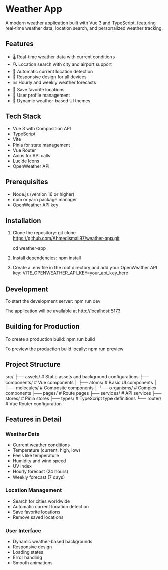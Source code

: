 # Weather App

A modern weather application built with Vue 3 and TypeScript, featuring real-time weather data, location search, and personalized weather tracking.

## Features

- 🌡️ Real-time weather data with current conditions
- 🔍 Location search with city and airport support
- 📍 Automatic current location detection
- 📱 Responsive design for all devices
- 📊 Hourly and weekly weather forecasts
- 💾 Save favorite locations
- 👤 User profile management
- 🌈 Dynamic weather-based UI themes

## Tech Stack

- Vue 3 with Composition API
- TypeScript
- Vite
- Pinia for state management
- Vue Router
- Axios for API calls
- Lucide Icons
- OpenWeather API

## Prerequisites

- Node.js (version 16 or higher)
- npm or yarn package manager
- OpenWeather API key

## Installation

1. Clone the repository:
   git clone https://github.com/Ahmedismail97/weather-app.git
   
   cd weather-app

2. Install dependencies:
   npm install

3. Create a .env file in the root directory and add your OpenWeather API key:
   VITE_OPENWEATHER_API_KEY=your_api_key_here

## Development

To start the development server:
   npm run dev

The application will be available at http://localhost:5173

## Building for Production

To create a production build:
   npm run build

To preview the production build locally:
   npm run preview

## Project Structure

src/
├── assets/        # Static assets and background configurations
├── components/    # Vue components
│   ├── atoms/     # Basic UI components
│   ├── molecules/ # Composite components
│   └── organisms/ # Complex components
├── pages/         # Route pages
├── services/      # API services
├── stores/        # Pinia stores
├── types/         # TypeScript type definitions
└── router/        # Vue Router configuration

## Features in Detail

### Weather Data
- Current weather conditions
- Temperature (current, high, low)
- Feels like temperature
- Humidity and wind speed
- UV index
- Hourly forecast (24 hours)
- Weekly forecast (7 days)

### Location Management
- Search for cities worldwide
- Automatic current location detection
- Save favorite locations
- Remove saved locations

### User Interface
- Dynamic weather-based backgrounds
- Responsive design
- Loading states
- Error handling
- Smooth animations